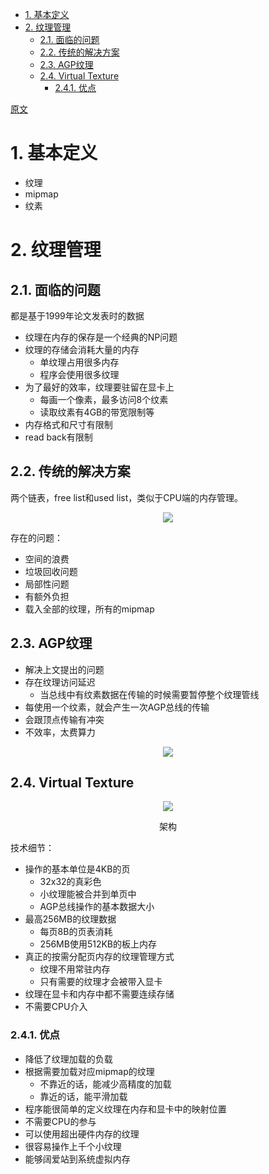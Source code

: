<!-- TOC -->

- [1. 基本定义](#1-基本定义)
- [2. 纹理管理](#2-纹理管理)
  - [2.1. 面临的问题](#21-面临的问题)
  - [2.2. 传统的解决方案](#22-传统的解决方案)
  - [2.3. AGP纹理](#23-agp纹理)
  - [2.4. Virtual Texture](#24-virtual-texture)
    - [2.4.1. 优点](#241-优点)

<!-- /TOC -->

[原文](./Note__VirtualTexturing.md)

# 1. 基本定义
- 纹理
- mipmap
- 纹素

# 2. 纹理管理
## 2.1. 面临的问题
都是基于1999年论文发表时的数据
- 纹理在内存的保存是一个经典的NP问题
- 纹理的存储会消耗大量的内存
  - 单纹理占用很多内存
  - 程序会使用很多纹理
- 为了最好的效率，纹理要驻留在显卡上
  - 每画一个像素，最多访问8个纹素
  - 读取纹素有4GB的带宽限制等
- 内存格式和尺寸有限制
- read back有限制

## 2.2. 传统的解决方案
两个链表，free list和used list，类似于CPU端的内存管理。

<div align="center">

![][TraditionalManagement]

</div>

存在的问题：
- 空间的浪费
- 垃圾回收问题
- 局部性问题
- 有额外负担
- 载入全部的纹理，所有的mipmap

## 2.3. AGP纹理
- 解决上文提出的问题
- 存在纹理访问延迟
  - 当总线中有纹素数据在传输的时候需要暂停整个纹理管线
- 每使用一个纹素，就会产生一次AGP总线的传输
- 会跟顶点传输有冲突
- 不效率，太费算力

<div align="center">

![][AGP]

</div>

## 2.4. Virtual Texture
<div align="center">

![][VTStructure]

架构

</div>

技术细节：
- 操作的基本单位是4KB的页
  - 32x32的真彩色
  - 小纹理能被合并到单页中
  - AGP总线操作的基本数据大小
- 最高256MB的纹理数据
  - 每页8B的页表消耗
  - 256MB使用512KB的板上内存
- 真正的按需分配页内存的纹理管理方式
  - 纹理不用常驻内存
  - 只有需要的纹理才会被带入显卡
- 纹理在显卡和内存中都不需要连续存储
- 不需要CPU介入

### 2.4.1. 优点
- 降低了纹理加载的负载
- 根据需要加载对应mipmap的纹理
  - 不靠近的话，能减少高精度的加载
  - 靠近的话，能平滑加载
- 程序能很简单的定义纹理在内存和显卡中的映射位置
- 不需要CPU的参与
- 可以使用超出硬件内存的纹理
- 很容易操作上千个小纹理
- 能够阔爱站到系统虚拟内存

[TraditionalManagement]: ./TraditionalManagement.jpg
[AGP]: ./AGP.jpg
[VTStructure]: ./VTStructure.png